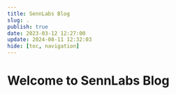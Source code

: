 ```yaml
---
title: SennLabs Blog
slug: .
publish: true
date: 2023-03-12 12:27:00
update: 2024-08-11 12:32:03
hide: [toc, navigation]
---
```


# Welcome to SennLabs Blog
